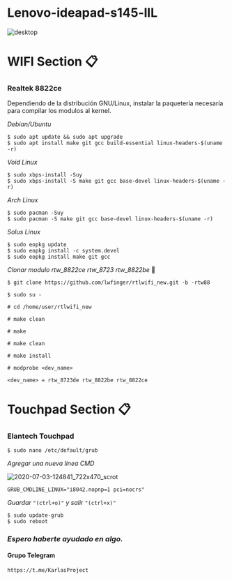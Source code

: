 # Lenovo-ideapad-s145-llL 
![desktop](https://user-images.githubusercontent.com/65475712/86492425-583f2c80-bd2b-11ea-8cc6-fbddfce9ffad.png)
# WIFI Section 📋

### Realtek 8822ce
Dependiendo de la distribución GNU/Linux, instalar la paquetería necesaría para compilar los modulos al kernel.

_Debian/Ubuntu_
```
$ sudo apt update && sudo apt upgrade
$ sudo apt install make git gcc build-essential linux-headers-$(uname -r)
```
_Void Linux_
```
$ sudo xbps-install -Suy
$ sudo xbps-install -S make git gcc base-devel linux-headers-$(uname -r)
```
_Arch Linux_
```
$ sudo pacman -Suy
$ sudo pacman -S make git gcc base-devel linux-headers-$(uname -r)
```
_Solus Linux_
```
$ sudo eopkg update
$ sudo eopkg install -c system.devel
$ sudo eopkg install make git gcc
```
_Clonar modulo rtw_8822ce rtw_8723 rtw_8822be_ 🔧
```
$ git clone https://github.com/lwfinger/rtlwifi_new.git -b -rtw88

$ sudo su -

# cd /home/user/rtlwifi_new

# make clean

# make 

# make clean

# make install

# modprobe <dev_name>

<dev_name> = rtw_8723de rtw_8822be rtw_8822ce 
```
# Touchpad Section 📋
### Elantech Touchpad
```
$ sudo nano /etc/default/grub
```
_Agregar una nueva linea CMD_

![2020-07-03-124841_722x470_scrot](https://user-images.githubusercontent.com/65475712/86492565-c84db280-bd2b-11ea-9989-2ecdbfb6ff6d.png)

```
GRUB_CMDLINE_LINUX="i8042.nopnp=1 pci=nocrs"
```
_Guardar_ ```"(ctrl+o)"``` _y salir_ ```"(ctrl+x)"```
```
$ sudo update-grub
$ sudo reboot
```
### _Espero haberte ayudado en algo._

#### Grupo Telegram
```
https://t.me/KarlasProject
```


